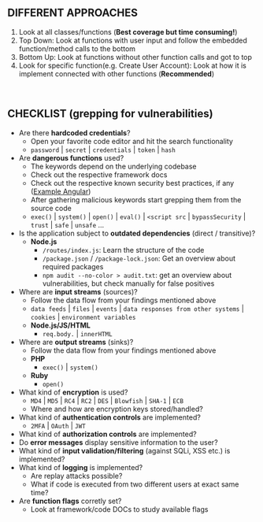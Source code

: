 ## DIFFERENT APPROACHES
1. Look at all classes/functions (**Best coverage but time consuming!**)
2. Top Down: Look at functions with user input and follow the embedded function/method calls to the bottom
3. Bottom Up: Look at functions without other function calls and got to top
4. Look for specific function(e.g. Create User Account): Look at how it is implement connected with other functions (**Recommended**)

<br />

## CHECKLIST (grepping for vulnerabilities)
- Are there **hardcoded credentials**? 
  - Open your favorite code editor and hit the search functionality
  - `password` | `secret` | `credentials` | `token` | `hash`  
- Are **dangerous functions** used?
  - The keywords depend on the underlying codebase
  - Check out the respective framework docs
  - Check out the respective known security best practices, if any ([Example Angular](https://angular.io/guide/security))
  - After gathering malicious keywords start grepping them from the source code
  - `exec()` | `system()` | `open()` | `eval()` | `<script src` | `bypassSecurity` | `trust` | `safe` | `unsafe` ...
- Is the application subject to **outdated dependencies** (direct / transitive)? 
  - **Node.js**
    - `/routes/index.js`: Learn the structure of the code
    - `/package.json` / `/package-lock.json`: Get an overview about required packages
    - `npm audit --no-color > audit.txt`: get an overview about vulnerabilities, but check manually for false positives  
- Where are **input streams** (sources)? 
  - Follow the data flow from your findings mentioned above
  - `data feeds` | `files` | `events` | `data responses from other systems` | `cookies` | `environment variables`
  - **Node.js/JS/HTML**
    - `req.body.` | `innerHTML`
- Where are **output streams** (sinks)? 
  - Follow the data flow from your findings mentioned above
  - **PHP**
    - `exec()` | `system()`
  - **Ruby**
    - `open()`
- What kind of **encryption** is used?
  - `MD4` | `MD5` | `RC4` | `RC2` | `DES` | `Blowfish` | `SHA-1` | `ECB`
  - Where and how are encryption keys stored/handled?
- What kind of **authentication controls** are implemented?
  - `2MFA` | `OAuth` | `JWT`
- What kind of **authorization controls** are implemented?
- Do **error messages** display sensitive information to the user?
- What kind of **input validation/filtering** (against SQLi, XSS etc.) is implemented? 
- What kind of **logging** is implemented?
  - Are replay attacks possible?
  - What if code is executed from two different users at exact same time?
- Are **function flags** corretly set?
  - Look at framework/code DOCs to study available flags

